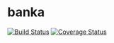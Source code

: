 # banka

[![Build Status](https://travis-ci.org/mifeille/banka.svg?branch=develop)](https://travis-ci.org/mifeille/banka)
[![Coverage Status](https://coveralls.io/repos/github/mifeille/banka/badge.svg?branch=develop)](https://coveralls.io/github/mifeille/banka?branch=develop)